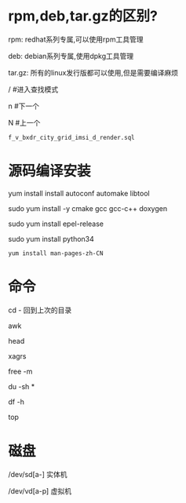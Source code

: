 # rpm,deb,tar.gz的区别?

rpm:	redhat系列专属,可以使用rpm工具管理

deb:	debian系列专属,使用dpkg工具管理

tar.gz:	所有的linux发行版都可以使用,但是需要编译麻烦



/  #进入查找模式

n  #下一个

N  #上一个



```
f_v_bxdr_city_grid_imsi_d_render.sql
```

# 源码编译安装



 yum install install autoconf automake libtool





sudo yum install -y cmake gcc gcc-c++ doxygen



sudo yum install epel-release

sudo yum install python34



```
yum install man-pages-zh-CN
```

# 命令

cd -   回到上次的目录

awk

head

xagrs

free -m

du -sh *

df -h

top

# 磁盘



/dev/sd[a-]  实体机

/dev/vd[a-p]  虚拟机

